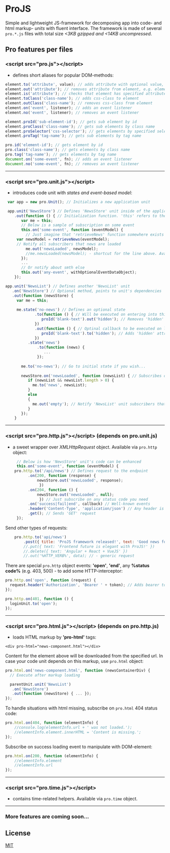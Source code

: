 # ProJS

Simple and lightweight JS-framework for decomposing app into code- and html markup- *units* with fluent interface.
The framework is made of several `pro.*.js` files with total size *<3KB gzipped and <14KB uncompressed*.


## Pro features per files

### &lt;script src="pro.js">&lt;/script>
 - defines short aliases for popular DOM-methods:


```javascript
element.to('attribute', value); // adds attribute with optional value, e.g. element.to('hidden')
element.out('attribute'); // removes attribute from element, e.g. element.out('disabled')
element.is('attribute'); // checks that element has specified attribute
element.toClass('class-name'); // adds css-class to element
element.outClass('class-name'); // removes css-class from element
element.on('event', listener); // adds an event listener
element.no('event', listener); // removes an event listener

element.proId('sub-element-id'); // gets sub element by id
element.proClass('class-name'); // gets sub elements by class name
element.proSelector('css-selector'); // gets elements by specified selector
element.proTag('tag-name'); // gets sub elements by tag name

pro.id('element-id'); // gets element by id
pro.class('class-name'); // gets elements by class name
pro.tag('tag-name'); // gets elements by tag name
document.on('some-event', fn); // adds an event listener
document.no('some-event', fn); // removes an event listener
```
---

### &lt;script src="pro.unit.js">&lt;/script>
 - introduces code unit with *states and event-based model*:

```javascript
 var app = new pro.Unit(); // Initializes a new application unit
```

```javascript
 app.unit('NewsStore') // Defines 'NewsStore' unit inside of the application unit
    .out(function () { // Initialization function. 'this' refers to the unit itself
       var me = this;
       // Below is a sample of subscription on some event
       this.on('some-event', function (eventModel) {
         // Just imagine that 'retrieveNews' function somewhere exists
	 var newsModel = retrieveNews(eventModel);
	 // Notify all subscribers that news are loaded
         me.out('newsLoaded', newsModel);
         //me.newsLoaded(newsModel); - shortcut for the line above. Available only if some listener is already exist!!! 
       });
       ...
       // Or notify about smth else
       this.out('any-event', withOptionalEventDataObject);
    });
```

```javascript
app.unit('NewsList') // Defines another 'NewsList' unit
   .on('NewsStore') // Optional method, points to unit's dependencies
   .out(function (newsStore) {
     var me = this;
     
     me.state('no-news') // Defines an optional state
             .to(function () { // Will be executed on entering into this state
                proId('blank-text').out('hidden'); // Removes 'hidden' attribute from blank text
             })
             .out(function () { // Optinal callback to be executed on leaving this state
                proId('blank-text').to('hidden'); // Adds 'hidden' attribute to blank text element
             })
          .state('news')
              .to(function (news) {
                 ...
              });
       
       me.to('no-news'); // Go to initial state if you wish...
       
       newsStore.on('newsLoaded', function (newsList) { // Subscribes on fresh news
          if (newsList && newsList.length > 0) {
            me.to('news', newsList);
          }
          else
          {
            me.out('empty'); // Notify 'NewsList' unit subscribers that news control is empty
          }
       });      
    }
```
---

### &lt;script src="pro.http.js">&lt;/script> (depends on **pro.unit.js**)
 - a sweet wrapper over *XMLHttpRequest* object. Available via `pro.http` object:


```javascript
     // Below is how 'NewsStore' unit's code can be enhanced
     this.on('some-event', function (eventModel) {
	pro.http.to('/api/news') // Defines request to the endpoint
	      .on(200, function (response) { 
			  newsStore.out('newsLoaded', response);
		       }) 
	      .on(204, function () { 
			  newsStore.out('newsLoaded', null);
		       }) // Just subscribe on any status code you need
	      .on('success|fail|end', callback) // Well-known events
	      .header('Content-Type', 'application/json') // Any header is welcome
	      .get(); // Sends 'GET' request
     });
```

Send other types of requests:
```javascript
	pro.http.to('api/news')
		.post({ title: 'ProJS framework released!', text: 'Good news for all of you!' })
		//.put({ text: 'Frontend future is elegant with ProJS!' })
		//.delete({ text: 'Angular + React + VueJS' })
		//.out('%HTTP_VERB%', data); // - generic request
```

There are special `pro.http` object events: **'open'**, **'end'**, any **%status code%** (e.g. 403, 500) - to add some HTTP-interceptor:


```javascript
pro.http.on('open', function (request) {
  request.header('Authorization', 'Bearer ' + token); // Adds bearer token on each request
});

pro.http.on(401, function () {
  loginUnit.to('open');
});
```
---

### &lt;script src="pro.html.js">&lt;/script> (depends on **pro.http.js**)
- loads HTML markup by **'pro-html'** tags:

`<div pro-html="news-component.html"></div>`

Content for the element above will be downloaded from the specified url. In case your code unit depends on this markup, use `pro.html` object:

```javascript
pro.html.on('news-component.html', function (newsContainerDiv) {
  // Execute after markup loading

  parentUnit.unit('NewsList')
   .on('NewsStore')
   .out(function (newsStore) { ... });
});
```

To handle situations with html missing, subscribe on `pro.html` 404 status code:

```javascript
pro.html.on(404, function (elementInfo) {
	//console.log(elementInfo.url + ' was not loaded.');
	//elementInfo.element.innerHTML = 'Content is missing.';
});
```

Subscribe on success loading event to manipulate with DOM-element:

```javascript
pro.html.on(200, function (elementInfo) {
	//elementInfo.element
	//elementInfo.url
});
```
---

### &lt;script src="pro.time.js">&lt;/script>

- contains time-related helpers. Available via `pro.time` object.

---

### More features are coming soon...


## License

[MIT](http://opensource.org/licenses/MIT)